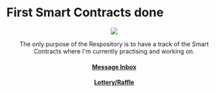 # First Smart Contracts done

<p align='middle'> <img src='https://c.tenor.com/e7lST69157oAAAAC/shirasagi-chisato-bang-dream.gif'> </img> </p>
<p align='middle'>
The only purpose of the Respository is to have a track of the Smart Contracts where I'm currently practising and working on. </p>

<h4 align='center'> <a href='https://github.com/Vigne98/SC-Playground/tree/main/inbox'> Message Inbox </a> </h4>
 
<h4 align='center'> <a href='https://github.com/Vigne98/SC-Playground/tree/main/lottery'> Lottery/Raffle </a> </h4>
